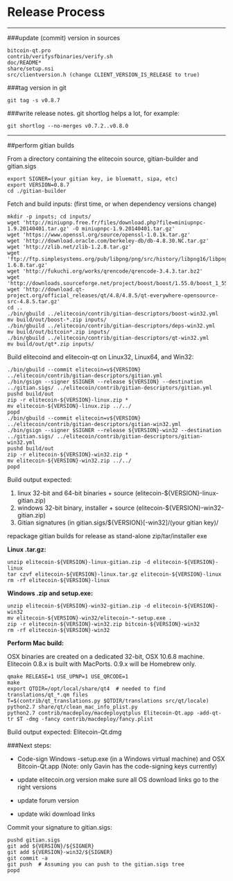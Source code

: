 Release Process
====================

* * *

###update (commit) version in sources


	bitcoin-qt.pro
	contrib/verifysfbinaries/verify.sh
	doc/README*
	share/setup.nsi
	src/clientversion.h (change CLIENT_VERSION_IS_RELEASE to true)

###tag version in git

	git tag -s v0.8.7

###write release notes. git shortlog helps a lot, for example:

	git shortlog --no-merges v0.7.2..v0.8.0

* * *

##perform gitian builds

 From a directory containing the elitecoin source, gitian-builder and gitian.sigs
  
	export SIGNER=(your gitian key, ie bluematt, sipa, etc)
	export VERSION=0.8.7
	cd ./gitian-builder

 Fetch and build inputs: (first time, or when dependency versions change)

	mkdir -p inputs; cd inputs/
	wget 'http://miniupnp.free.fr/files/download.php?file=miniupnpc-1.9.20140401.tar.gz' -O miniupnpc-1.9.20140401.tar.gz'
	wget 'https://www.openssl.org/source/openssl-1.0.1k.tar.gz'
	wget 'http://download.oracle.com/berkeley-db/db-4.8.30.NC.tar.gz'
	wget 'http://zlib.net/zlib-1.2.8.tar.gz'
	wget 'ftp://ftp.simplesystems.org/pub/libpng/png/src/history/libpng16/libpng-1.6.8.tar.gz'
	wget 'http://fukuchi.org/works/qrencode/qrencode-3.4.3.tar.bz2'
	wget 'http://downloads.sourceforge.net/project/boost/boost/1.55.0/boost_1_55_0.tar.bz2'
	wget 'http://download.qt-project.org/official_releases/qt/4.8/4.8.5/qt-everywhere-opensource-src-4.8.5.tar.gz'
	cd ..
	./bin/gbuild ../elitecoin/contrib/gitian-descriptors/boost-win32.yml
	mv build/out/boost-*.zip inputs/
	./bin/gbuild ../elitecoin/contrib/gitian-descriptors/deps-win32.yml
	mv build/out/bitcoin*.zip inputs/
	./bin/gbuild ../elitecoin/contrib/gitian-descriptors/qt-win32.yml
	mv build/out/qt*.zip inputs/

 Build elitecoind and elitecoin-qt on Linux32, Linux64, and Win32:
  
	./bin/gbuild --commit elitecoin=v${VERSION} ../elitecoin/contrib/gitian-descriptors/gitian.yml
	./bin/gsign --signer $SIGNER --release ${VERSION} --destination ../gitian.sigs/ ../elitecoin/contrib/gitian-descriptors/gitian.yml
	pushd build/out
	zip -r elitecoin-${VERSION}-linux.zip *
	mv elitecoin-${VERSION}-linux.zip ../../
	popd
	./bin/gbuild --commit elitecoin=v${VERSION} ../elitecoin/contrib/gitian-descriptors/gitian-win32.yml
	./bin/gsign --signer $SIGNER --release ${VERSION}-win32 --destination ../gitian.sigs/ ../elitecoin/contrib/gitian-descriptors/gitian-win32.yml
	pushd build/out
	zip -r elitecoin-${VERSION}-win32.zip *
	mv elitecoin-${VERSION}-win32.zip ../../
	popd

  Build output expected:

  1. linux 32-bit and 64-bit binaries + source (elitecoin-${VERSION}-linux-gitian.zip)
  2. windows 32-bit binary, installer + source (elitecoin-${VERSION}-win32-gitian.zip)
  3. Gitian signatures (in gitian.sigs/${VERSION}[-win32]/(your gitian key)/

repackage gitian builds for release as stand-alone zip/tar/installer exe

**Linux .tar.gz:**

	unzip elitecoin-${VERSION}-linux-gitian.zip -d elitecoin-${VERSION}-linux
	tar czvf elitecoin-${VERSION}-linux.tar.gz elitecoin-${VERSION}-linux
	rm -rf elitecoin-${VERSION}-linux

**Windows .zip and setup.exe:**

	unzip elitecoin-${VERSION}-win32-gitian.zip -d elitecoin-${VERSION}-win32
	mv elitecoin-${VERSION}-win32/elitecoin-*-setup.exe .
	zip -r elitecoin-${VERSION}-win32.zip bitcoin-${VERSION}-win32
	rm -rf elitecoin-${VERSION}-win32

**Perform Mac build:**

  OSX binaries are created on a dedicated 32-bit, OSX 10.6.8 machine.
  Elitecoin 0.8.x is built with MacPorts.  0.9.x will be Homebrew only.

	qmake RELEASE=1 USE_UPNP=1 USE_QRCODE=1
	make
	export QTDIR=/opt/local/share/qt4  # needed to find translations/qt_*.qm files
	T=$(contrib/qt_translations.py $QTDIR/translations src/qt/locale)
	python2.7 share/qt/clean_mac_info_plist.py
	python2.7 contrib/macdeploy/macdeployqtplus Elitecoin-Qt.app -add-qt-tr $T -dmg -fancy contrib/macdeploy/fancy.plist

 Build output expected: Elitecoin-Qt.dmg

###Next steps:

* Code-sign Windows -setup.exe (in a Windows virtual machine) and
  OSX Bitcoin-Qt.app (Note: only Gavin has the code-signing keys currently)

* update elitecoin.org version
  make sure all OS download links go to the right versions

* update forum version

* update wiki download links

Commit your signature to gitian.sigs:

	pushd gitian.sigs
	git add ${VERSION}/${SIGNER}
	git add ${VERSION}-win32/${SIGNER}
	git commit -a
	git push  # Assuming you can push to the gitian.sigs tree
	popd

